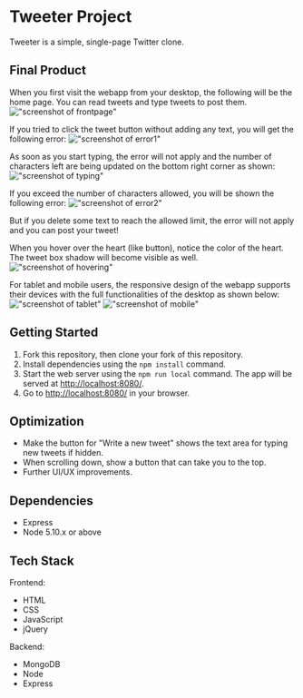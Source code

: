 # Tweeter Project

Tweeter is a simple, single-page Twitter clone.

## Final Product

When you first visit the webapp from your desktop, the following will be the home page. You can read tweets and type tweets to post them.
!["screenshot of frontpage"](https://github.com/ahmedtarabia/tweeter/public/images/firstpage.png?raw=true)

If you tried to click the tweet button without adding any text, you will get the following error:
!["screenshot of error1"](https://github.com/ahmedtarabia/tweeter/public/images/error1.png?raw=true)

As soon as you start typing, the error will not apply and the number of characters left are being updated on the bottom right corner as shown:
!["screenshot of typing"](https://github.com/ahmedtarabia/tweeter/public/images/typing.png?raw=true)

If you exceed the number of characters allowed, you will be shown the following error:
!["screenshot of error2"](https://github.com/ahmedtarabia/tweeter/public/images/Error2.png?raw=true)

But if you delete some text to reach the allowed limit, the error will not apply and you can post your tweet!

When you hover over the heart (like button), notice the color of the heart. The tweet box shadow will become visible as well. 
!["screenshot of hovering"](https://github.com/ahmedtarabia/tweeter/public/images/hover.png?raw=true)

For tablet and mobile users, the responsive design of the webapp supports their devices with the full functionalities of the desktop as shown below: 
!["screenshot of tablet"](https://github.com/ahmedtarabia/tweeter/public/images/tablet.png?raw=true)
!["screenshot of mobile"](https://github.com/ahmedtarabia/tweeter/public/images/mobile.png?raw=true)

## Getting Started

1. Fork this repository, then clone your fork of this repository.
2. Install dependencies using the `npm install` command.
3. Start the web server using the `npm run local` command. The app will be served at <http://localhost:8080/>.
4. Go to <http://localhost:8080/> in your browser.

## Optimization

- Make the button for "Write a new tweet" shows the text area for typing new tweets if hidden.
- When scrolling down, show a button that can take you to the top. 
- Further UI/UX improvements. 


## Dependencies

- Express
- Node 5.10.x or above

## Tech Stack

Frontend:
 - HTML
 - CSS
 - JavaScript
 - jQuery
 
 Backend: 
 - MongoDB
 - Node 
 - Express
